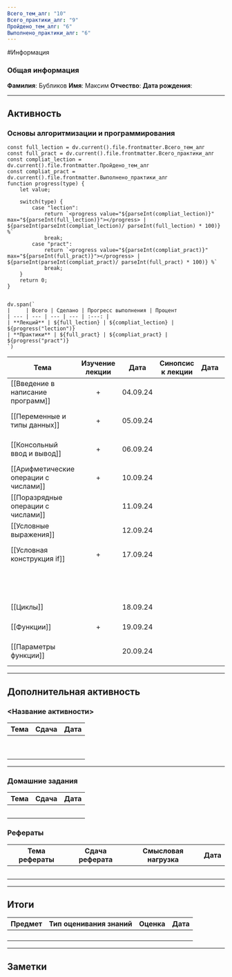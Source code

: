 ```yaml
---
Всего_тем_алг: "10"
Всего_практики_алг: "9"
Пройдено_тем_алг: "6"
Выполнено_практики_алг: "6"
---
```

#Информация
### Общая информация

**Фамилия**: Бубликов
**Имя**: Максим
**Отчество**:
**Дата рождения**: 

---
## Активность

###  Основы алгоритмизации и программирования

```dataviewjs
const full_lection = dv.current().file.frontmatter.Всего_тем_алг
const full_pract = dv.current().file.frontmatter.Всего_практики_алг
const compliat_lection = dv.current().file.frontmatter.Пройдено_тем_алг
const compliat_pract = dv.current().file.frontmatter.Выполнено_практики_алг
function progress(type) {
    let value;
    
    switch(type) {
        case "lection": 
			return `<progress value="${parseInt(compliat_lection)}" max="${parseInt(full_lection)}"></progress> | ${parseInt(parseInt(compliat_lection)/ parseInt(full_lection) * 100)} %`
            break;
        case "pract":
			return `<progress value="${parseInt(compliat_pract)}" max="${parseInt(full_pract)}"></progress> | ${parseInt(parseInt(compliat_pract)/ parseInt(full_pract) * 100)} %`
            break;
    }
    return 0;
}


dv.span(`
|     | Всего | Сделано | Прогресс выполнения | Процент 
| --- | --- | --- | --- | :---: |
| **Лекций** | ${full_lection} | ${compliat_lection} | ${progress("lection")}
| **Практики** | ${full_pract} | ${compliat_pract} | ${progress("pract")}
`)
```

| Тема                                  | Изучение лекции | Дата     | Синопсис к лекции | Дата |                Практика                 | Дата     |
| ------------------------------------- | :-------------: | -------- | :---------------: | ---- | :-------------------------------------: | -------- |
| [[Введение в написание программ]]     |        +        | 04.09.24 |                   |      |      [[Задание. Первая программа]]      | 04.09.24 |
| [[Переменные и типы данных]]          |        +        | 05.09.24 |                   |      |   [[Задание. Динамическая типизация]]   | 17.09.24 |
| [[Консольный ввод и вывод]]           |        +        | 06.09.24 |                   |      |    [[Задание. Данные пользователя]]     | 17.09.24 |
| [[Арифметические операции с числами]] |        +        | 10.09.24 |                   |      |  [[Задание. Арифметические операции]]   | 17.09.24 |
| [[Поразрядные операции с числами]]    |                 | 11.09.24 |                   |      |                                         |          |
| [[Условные выражения]]                |                 | 12.09.24 |                   |      |                                         |          |
| [[Условная конструкция if]]           |        +        | 17.09.24 |                   |      |  [[Задание. Условная конструкция if]]   | 17.09.24 |
|                                       |                 |          |                   |      | [[Упражнения. Условная конструкция if]] |          |
| [[Циклы]]                             |                 | 18.09.24 |                   |      |           [[Задание. Циклы]]            |          |
| [[Функции]]                           |        +        | 19.09.24 |                   |      |          [[Задание. Функции]]           | 12.09.24 |
| [[Параметры функции]]                 |                 | 20.09.24 |                   |      |     [[Задание. Параметры функций]]      |          |

---
## Дополнительная активность

### <Название активности>

| Тема | Сдача | Дата |
| ---- | :---: | :--: |
|      |       |      |
|      |       |      |
|      |       |      |
|      |       |      |
|      |       |      |
|      |       |      |
|      |       |      |
|      |       |      |
|      |       |      |

---
### Домашние задания 

| Тема | Сдача | Дата |
| ---- | :---: | ---- |
|      |       |      |
|      |       |      |
|      |       |      |
|      |       |      |
|      |       |      |

### Рефераты

| Тема рефераты | Сдача реферата | Смысловая нагрузка | Дата |
| ------------- | :------------: | :----------------: | :--: |
|               |                |                    |      |
|               |                |                    |      |
|               |                |                    |      |
|               |                |                    |      |
|               |                |                    |      |

---
## Итоги

| Предмет | Тип оценивания знаний | Оценка | Дата |
| ------- | :-------------------: | :----: | :--: |
|         |                       |        |      |
|         |                       |        |      |
|         |                       |        |      |
|         |                       |        |      |

---
## Заметки